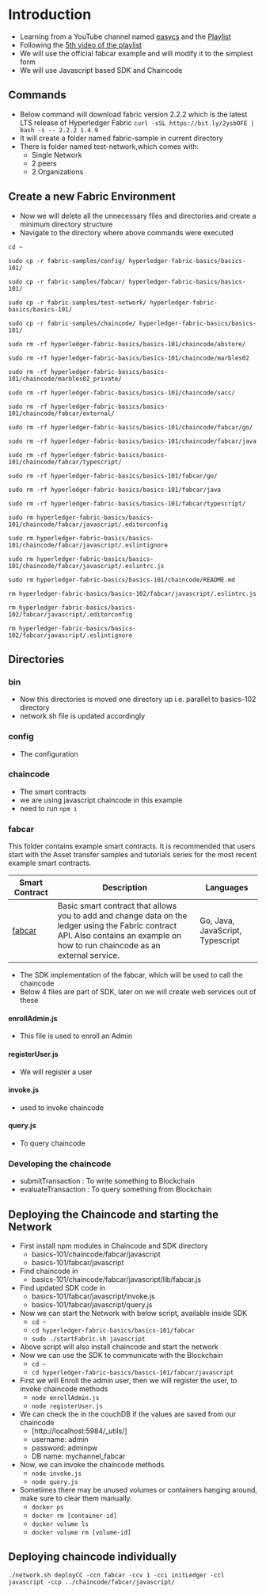 # Introduction

- Learning from a YouTube channel named [easycs](https://www.youtube.com/channel/UCzgDXG_49Fc_8-h5P8tbl8A) and the [Playlist](https://www.youtube.com/watch?v=NXQWVgC0ej8&list=PLDetT9OKlDzQCaCscqCvyRNtuO9lcAh_c)
- Following the [5th video of the playlist](https://youtu.be/azBTd3OYST0?list=PLDetT9OKlDzQCaCscqCvyRNtuO9lcAh_c)
- We will use the official fabcar example and will modify it to the simplest form
- We will use Javascript based SDK and Chaincode

## Commands

- Below command will download fabric version 2.2.2 which is the latest LTS release of Hyperledger Fabric
  `curl -sSL https://bit.ly/2ysbOFE | bash -s -- 2.2.2 1.4.9`
- It will create a folder named fabric-sample in current directory
- There is folder named test-network,which comes with:
  - Single Network
  - 2 peers
  - 2 Organizations

## Create a new Fabric Environment

- Now we will delete all the unnecessary files and directories and create a minimum directory structure
- Navigate to the directory where above commands were executed

`cd ~`

`sudo cp -r fabric-samples/config/ hyperledger-fabric-basics/basics-101/`

`sudo cp -r fabric-samples/fabcar/ hyperledger-fabric-basics/basics-101/`

`sudo cp -r fabric-samples/test-network/ hyperledger-fabric-basics/basics-101/`

`sudo cp -r fabric-samples/chaincode/ hyperledger-fabric-basics/basics-101/`

`sudo rm -rf hyperledger-fabric-basics/basics-101/chaincode/abstore/`

`sudo rm -rf hyperledger-fabric-basics/basics-101/chaincode/marbles02`

`sudo rm -rf hyperledger-fabric-basics/basics-101/chaincode/marbles02_private/`

`sudo rm -rf hyperledger-fabric-basics/basics-101/chaincode/sacc/`

`sudo rm -rf hyperledger-fabric-basics/basics-101/chaincode/fabcar/external/`

`sudo rm -rf hyperledger-fabric-basics/basics-101/chaincode/fabcar/go/`

`sudo rm -rf hyperledger-fabric-basics/basics-101/chaincode/fabcar/java`

`sudo rm -rf hyperledger-fabric-basics/basics-101/chaincode/fabcar/typescript/`

`sudo rm -rf hyperledger-fabric-basics/basics-101/fabcar/go/`

`sudo rm -rf hyperledger-fabric-basics/basics-101/fabcar/java`

`sudo rm -rf hyperledger-fabric-basics/basics-101/fabcar/typescript/`

`sudo rm hyperledger-fabric-basics/basics-101/chaincode/fabcar/javascript/.editorconfig`

`sudo rm hyperledger-fabric-basics/basics-101/chaincode/fabcar/javascript/.eslintignore`

`sudo rm hyperledger-fabric-basics/basics-101/chaincode/fabcar/javascript/.eslintrc.js`

`sudo rm hyperledger-fabric-basics/basics-101/chaincode/README.md`

`rm hyperledger-fabric-basics/basics-102/fabcar/javascript/.eslintrc.js`

`rm hyperledger-fabric-basics/basics-102/fabcar/javascript/.editorconfig`

`rm hyperledger-fabric-basics/basics-102/fabcar/javascript/.eslintignore`

## Directories

### bin

- Now this directories is moved one directory up i.e. parallel to basics-102 directory
- network.sh file is updated accordingly

### config

- The configuration

### chaincode

- The smart contracts
- we are using javascript chaincode in this example
- need to run `npm i`

### fabcar

This folder contains example smart contracts. It is recommended that users start with the Asset transfer samples and tutorials series for the most recent example smart contracts.

| **Smart Contract** | **Description**                                                                                                                                                                   | **Languages**                    |
| ------------------ | --------------------------------------------------------------------------------------------------------------------------------------------------------------------------------- | -------------------------------- |
| [fabcar](fabcar)   | Basic smart contract that allows you to add and change data on the ledger using the Fabric contract API. Also contains an example on how to run chaincode as an external service. | Go, Java, JavaScript, Typescript |

- The SDK implementation of the fabcar, which will be used to call the chaincode
- Below 4 files are part of SDK, later on we will create web services out of these

#### enrollAdmin.js

- This file is used to enroll an Admin

#### registerUser.js

- We will register a user

#### invoke.js

- used to invoke chaincode

#### query.js

- To query chaincode

### Developing the chaincode

- submitTransaction : To write something to Blockchain
- evaluateTransaction : To query something from Blockchain

## Deploying the Chaincode and starting the Network

- First install npm modules in Chaincode and SDK directory
  - basics-101/chaincode/fabcar/javascript
  - basics-101/fabcar/javascript
- Find chaincode in
  - basics-101/chaincode/fabcar/javascript/lib/fabcar.js
- Find updated SDK code in
  - basics-101/fabcar/javascript/invoke.js
  - basics-101/fabcar/javascript/query.js
- Now we can start the Network with below script, available inside SDK
  - `cd ~`
  - `cd hyperledger-fabric-basics/basics-101/fabcar`
  - `sudo ./startFabric.sh javascript`
- Above script will also install chaincode and start the network
- Now we can use the SDK to communicate with the Blockchain
  - `cd ~`
  - `cd hyperledger-fabric-basics/basics-101/fabcar/javascript`
- First we will Enroll the admin user, then we will register the user, to invoke chaincode methods
  - `node enrollAdmin.js`
  - `node registerUser.js`
- We can check the in the couchDB if the values are saved from our chaincode
  - [http://localhost:5984/_utils/]
  - username: admin
  - password: adminpw
  - DB name: mychannel_fabcar
- Now, we can invoke the chaincode methods
  - `node invoke.js`
  - `node query.js`
- Sometimes there may be unused volumes or containers hanging around, make sure to clear them manually.
  - `docker ps`
  - `docker rm [container-id]`
  - `docker volume ls`
  - `docker volume rm [volume-id]`

## Deploying chaincode individually

`./network.sh deployCC -ccn fabcar -ccv 1 -cci initLedger -ccl javascript -ccp ../chaincode/fabcar/javascript/`
